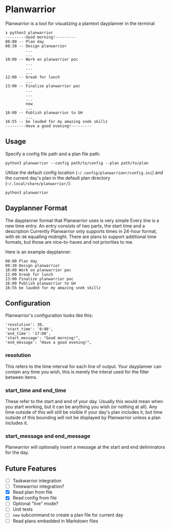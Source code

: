 # Planwarrior

Planwarrior is a tool for visualizing a plantext dayplanner in the terminal

```
❯ python3 planwarrior
---------Good morning!---------
08:00 -- Plan day
08:30 -- Design planwarrior
         ...
         ...
10:00 -- Work on planwarrior poc
         ...
         ...
         ...
12:00 -- break for lunch
         ...
13:00 -- Finalize planwarrior poc
         ...
         ...
         ...
         now
         ...
16:00 -- Publish planwarrior to GH
         ...
16:55 -- be lauded for my amazing snek skillz
---------Have a good evening!---------
```

## Usage

Specify a config file path and a plan file path:

```
python3 planwarrior --config path/to/config --plan path/to/plan
```

Utilize the default config location (`~/.config/planwarrionr/config.ini`) and
the current day's plan in the default plan directory
(`~/.local/share/planwarrior/`):

```
python3 planwarrior
```

## Dayplanner Format

The dayplanner format that Planwarrior uses is very simple Every line is a new
time entry. An entry consists of two parts, the start time and a description
Currently Planwarrior only supports times in 24-hour format, with `00:00`
equalling midnight.  There are plans to support additional time formats, but
those are nice-to-haves and not priorities to me.

Here is an example dayplanner:
```
08:00 Plan day
08:30 Design planwarrior
10:00 Work on planwarrior poc
12:00 break for lunch
13:00 Finalize planwarrior poc
16:00 Publish planwarrior to GH
16:55 be lauded for my amazing snek skillz
```

## Configuration

Planwarrior's configuration looks like this:

```
'resolution': 30,
'start_time': '8:00',
'end_time': '17:00',
'start_message': "Good morning!",
'end_message': "Have a good evening!",
```

### resolution

This refers to the time interval for each line of output. Your dayplanner can
contain any time you wish, this is merely the interal used for the filler
between items.

### start_time and end_time

These refer to the start and end of your day. Usually this would mean when you
start working, but it can be anything you wish (or nothing at all).  Any time
outside of this will still be visible if your day's plan includes it, but time
outside of this bounding will not be displayed by Planwarrior unless a plan
includes it.

### start_message and end_message

Planwarrior will optionally insert a message at the start and end deliminators
for the day.

## Future Features

 - [ ] Taskwarrior integration
 - [ ] Timewarrior integration?
 - [X] Read plan from file
 - [X] Read config from file
 - [ ] Optional "live" mode?
 - [ ] Unit tests
 - [ ] `new` subcommand to create a plan file for current day
 - [ ] Read plans embedded in Markdown files
